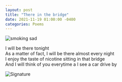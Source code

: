 ```yaml
---
layout: post
title: "There in the bridge"
date: 2021-11-19 01:00:00 -0400
categories: Poems
---
```


![smoking sad](https://i.gifer.com/origin/8f/8f876cb0c6f3693fb9a12ed7f897ecb8.gif)<br>

I will be there tonight <br>
As a matter of fact, I will be there almost every night <br>
I enjoy the taste of nicotine sitting in that bridge <br>
And I will think of you everytime a I see a car drive by <br>

![Signature](https://robertalberto.com/ttdlmr.png)
